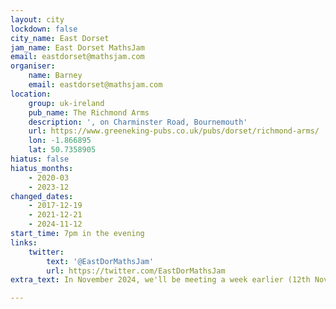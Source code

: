 ```yaml
---
layout: city
lockdown: false
city_name: East Dorset
jam_name: East Dorset MathsJam
email: eastdorset@mathsjam.com
organiser:
    name: Barney
    email: eastdorset@mathsjam.com
location:
    group: uk-ireland
    pub_name: The Richmond Arms
    description: ', on Charminster Road, Bournemouth'
    url: https://www.greeneking-pubs.co.uk/pubs/dorset/richmond-arms/
    lon: -1.866895
    lat: 50.7358905
hiatus: false
hiatus_months:
    - 2020-03
    - 2023-12
changed_dates:
    - 2017-12-19
    - 2021-12-21
    - 2024-11-12
start_time: 7pm in the evening
links:
    twitter:
        text: '@EastDorMathsJam'
        url: https://twitter.com/EastDorMathsJam
extra_text: In November 2024, we'll be meeting a week earlier (12th Nov) to coincide with <a href="https://mathsweekengland.co.uk/">Maths Week England</a>.

---
```



